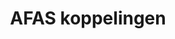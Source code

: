 ---
title: AFAS koppelingen
key: afas
image: /images/@stock/afas-koppelingen.png
link_to: /koppelingen/afas
klass: boekhoud 
layout: koppelingen
---